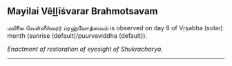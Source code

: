 ## Mayilai Vêḻḻīśvarar Brahmotsavam
மயிலை வெள்ளீஶ்வரர் ப்ரஹ்மோத்ஸவம் is observed on day 8 of Vṛṣabha (solar) month (sunrise (default)/puurvaviddha (default)).

_Enactment of restoration of eyesight of Shukracharya._

---
